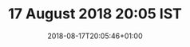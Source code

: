 ---
title: 17 August 2018 20:05 IST
date: 2018-08-17T20:05:46+01:00
tags: []
categories: []
type: ["photo", "latest"]
visibility: ["public"]
body_classes: "photos latest colours-008"
twitterurl: ""
mastodonurl: "https://mastodon.laurakalbag.com/web/statuses/100567174692648743"
instagramurl: ""
image: "/photos/2018/08/17/20/05/no-more-work.jpg"
imageAlt: "Cat sitting on laptop keyboard staring angrily into the camera."
imageOrientation: "portrait"
image2: ""
imageAlt2: ""
imageOrientation2: ""
image3: ""
imageAlt3: ""
imageOrientation3: ""
image4: ""
imageAlt4: ""
imageOrientation4: ""
image5: ""
imageAlt5: ""
imageOrientation5: ""
description: "No more work for you."
---